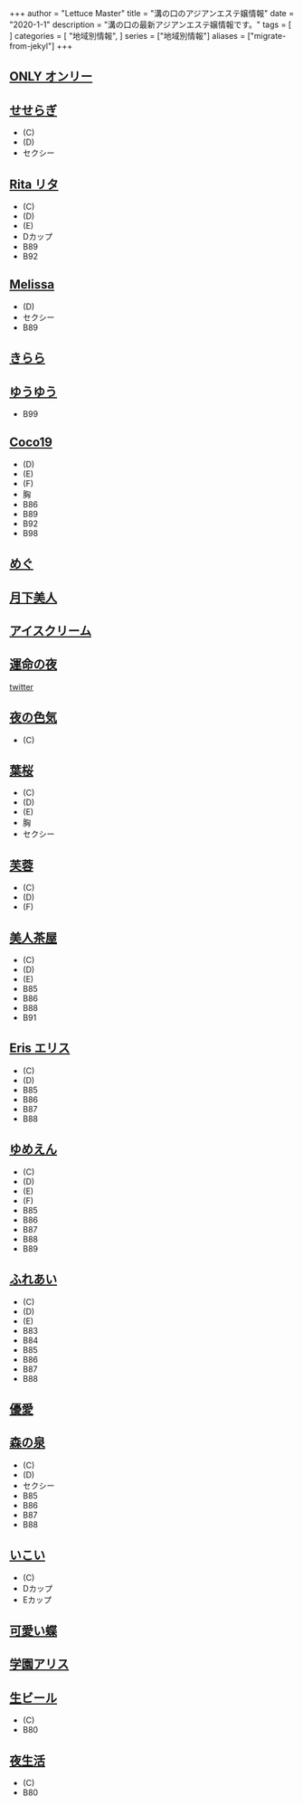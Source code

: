 +++
author = "Lettuce Master"
title = "溝の口のアジアンエステ嬢情報"
date = "2020-1-1"
description = "溝の口の最新アジアンエステ嬢情報です。"
tags = [
]
categories = [
    "地域別情報",
]
series = ["地域別情報"]
aliases = ["migrate-from-jekyl"]
+++

## [ONLY オンリー](http://only.agomaj.com/)
## [せせらぎ](https://www.seseragi.work/)
- (C)
- (D)
- セクシー
## [Rita リタ](http://koukoku.xyz/rita/)
- (C)
- (D)
- (E)
- Dカップ
- B89
- B92
## [Melissa](http://melissa.estheya.com/)
- (D)
- セクシー
- B89
## [きらら](http://kirara.est-u.com/)
## [ゆうゆう](http://yuuyuu.est-u.com/)
- B99
## [Coco19](http://coco19.rankuens.com/)
- (D)
- (E)
- (F)
- 胸
- B86
- B89
- B92
- B98
## [めぐ](http://ayiyu.work/)
## [月下美人](http://www.o-jp.com/hurawa/)
## [アイスクリーム](http://salon-est.com/)
## [運命の夜](http://mirai.n-fg.com/)
[twitter](https://twitter.com/happykinshicho)
## [夜の色気](http://est-msg.com/)
- (C)
## [葉桜](http://m-sakura.work/)
- (C)
- (D)
- (E)
- 胸
- セクシー
## [芙蓉](http://kourakusyo-est.tokyo/)
- (C)
- (D)
- (F)
## [美人茶屋](http://www.bijinchaya.mensest.com/)
- (C)
- (D)
- (E)
- B85
- B86
- B88
- B91
## [Eris エリス](http://www.eris.estheshop.com/)
- (C)
- (D)
- B85
- B86
- B87
- B88
## [ゆめえん](http://yume-en.xyz/)
- (C)
- (D)
- (E)
- (F)
- B85
- B86
- B87
- B88
- B89
## [ふれあい](http://fureai.xyz.mn/)
- (C)
- (D)
- (E)
- B83
- B84
- B85
- B86
- B87
- B88
## [優愛](http://sentai-esthe.net/)
## [森の泉](http://www.es-morinoizumi.com/)
- (C)
- (D)
- セクシー
- B85
- B86
- B87
- B88
## [いこい](http://ikoi.jpest.net/)
- (C)
- Dカップ
- Eカップ
## [可愛い蝶](http://es-healing.com/)
## [学園アリス](http://ms-arm.com/)
## [生ビール](http://es-aroma.com/)
- (C)
- B80
## [夜生活](http://esthe-ms.com/)
- (C)
- B80
